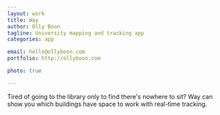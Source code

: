 ```yaml
---
layout: work
title: Way
author: Olly Boon
tagline: University mapping and tracking app
categories: app

email: hello@ollyboon.com
portfolio: http://ollyboon.com

photo: true

---
```


Tired of going to the library only to find there's nowhere to sit? Way can show you which buildings have space to work with real-time tracking. 
